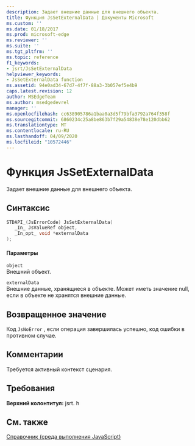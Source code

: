 ```yaml
---
description: Задает внешние данные для внешнего объекта.
title: Функция JsSetExternalData | Документы Microsoft
ms.custom: ''
ms.date: 01/18/2017
ms.prod: microsoft-edge
ms.reviewer: ''
ms.suite: ''
ms.tgt_pltfrm: ''
ms.topic: reference
f1_keywords:
- jsrt/JsSetExternalData
helpviewer_keywords:
- JsSetExternalData function
ms.assetid: 94e0ad34-67d7-4f7f-88a3-3b057ef5e4b9
caps.latest.revision: 12
author: MSEdgeTeam
ms.author: msedgedevrel
manager: ''
ms.openlocfilehash: cc638905786a1baa0a3d5f79bfa3792a764f358f
ms.sourcegitcommit: 6860234c25a8be863b7f29a54838e78e120dbb62
ms.translationtype: MT
ms.contentlocale: ru-RU
ms.lasthandoff: 04/09/2020
ms.locfileid: "10572446"
---
```

# Функция JsSetExternalData
Задает внешние данные для внешнего объекта.  
  
## Синтаксис  
  
```cpp  
STDAPI_(JsErrorCode) JsSetExternalData(  
   _In_ JsValueRef object,  
   _In_opt_ void *externalData  
);  
```  
  
#### Параметры  
 `object`  
 Внешний объект.  
  
 `externalData`  
 Внешние данные, хранящиеся в объекте. Может иметь значение null, если в объекте не хранятся внешние данные.  
  
## Возвращенное значение  
 Код `JsNoError` , если операция завершилась успешно, код ошибки в противном случае.  
  
## Комментарии  
 Требуется активный контекст сценария.  
  
## Требования  
 **Верхний колонтитул:** jsrt. h  
  
## См. также  
 [Справочник (среда выполнения JavaScript)](../chakra-hosting/reference-javascript-runtime.md)